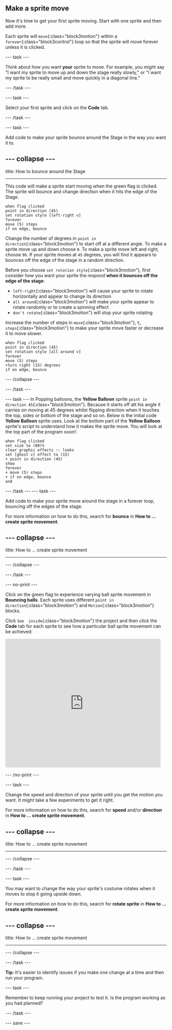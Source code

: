 ## Make a sprite move

Now it's time to get your first sprite moving. Start with one sprite and then add more. 

Each sprite will `move`{:class="block3motion"} within a `forever`{:class="block3control"} loop so that the sprite will move forever unless it is clicked.


--- task ---

Think about how you want **your** sprite to move. For example, you might say "I want my sprite to move up and down the stage really slowly," or "I want my sprite to be really small and move quickly in a diagonal line."

--- /task ---

--- task ---

Select your first sprite and click on the **Code** tab. 

--- /task ---


--- task ---

Add code to make your sprite bounce around the Stage in the way you want it to.

--- collapse ---
---

title: How to bounce around the Stage

---

This code will make a sprite start moving when the green flag is clicked. The sprite will bounce and change direction when it hits the edge of the Stage. 

```blocks3
when flag clicked
point in direction (45)
set rotation style [left-right v]
forever
move (5) steps
if on edge, bounce
```

Change the number of degrees in `point in direction`{:class="block3motion"} to start off at a different angle. To make a sprite move up and down choose `0`. To make a sprite move left and right, choose `90`. If your sprite moves at `45` degrees, you will find it appears to bounces off the edge of the stage in a random direction. 

Before you choose `set rotation style`{:class="block3motion"}, first consider how you want your sprite the respond **when it bounces off the edge of the stage**:
+ `left-right`{:class="block3motion"} will cause your sprite to rotate horizontally and appear to change its direction
+ `all around`{:class="block3motion"} will make your sprite appear to rotate randomly or to create a spinning effect
+ `don't rotate`{:class="block3motion"} will stop your sprite rotating

Increase the number of steps in `move`{:class="block3motion"}, `5`, `steps`{:class="block3motion"} to make your sprite move faster or decrease it to move slower. 

```blocks3
when flag clicked
point in direction (45)
set rotation style [all around v]
forever
move (5) steps
+turn right (15) degrees
if on edge, bounce
```

--- /collapse --- 

--- /task ---

--- task ---
In Popping balloons, the **Yellow Balloon** sprite `point in direction 45`{:class="block3motion"}. Because it starts off att his angle it carries on  moving at 45 degrees whilst flipping direction when it touches the top, sides or bottom of the stage and so on. Below is the initial code **Yellow Balloon** sprite uses. Look at the bottom part of the **Yellow Balloon** sprite's script to understand how it makes the sprite move. You will look at the top part of the program soon!:

```blocks3
when flag clicked
set size to (80)%
clear graphic effects :: looks
set [ghost v] effect to (15)
+ point in direction (45)
show
forever
+ move (5) steps
+ if on edge, bounce
end
```
--- /task ---
--- task ---

Add code to make your sprite move around the stage in a forever loop, bouncing off the edges of the stage.  

For more information on how to do this, search for **bounce** in **How to ... create sprite movement**.

--- collapse ---
---

title: How to ... create sprite movement

---
--- /collapse ---

--- /task ---

--- no-print ---

Click on the green flag to experience varying ball sprite movement in **Bouncing balls**. Each sprite uses different `point in direction`{:class="block3motion"} and `Motion`{:class="block3motion"} blocks. 

Click `See  inside`{:class="block3motion"} the project and then click the **Code** tab for each sprite to see how a particular ball sprite movement can be achieved:
<div class="scratch-preview">
  <iframe allowtransparency="true" width="485" height="402" src="https://scratch.mit.edu/projects/embed/425675232/?autostart=false" frameborder="0"></iframe>
</div>

--- /no-print ---


--- task ---

Change the speed and direction of your sprite until you get the motion you want. It might take a few experiments to get it right. 

For more information on how to do this, search for **speed** and/or **direction** in **How to ... create sprite movement**.

--- collapse ---
---

title: How to ... create sprite movement

---

--- /collapse ---

--- /task ---

--- task ---

You may want to change the way your sprite's costume rotates when it moves to stop it going upside down. 

For more information on how to do this, search for **rotate sprite** in **How to ... create sprite movement**.

--- collapse ---
---

title: How to ... create sprite movement

---

--- /collapse ---

--- /task ---

**Tip:** It's easier to identify issues if you make one change at a time and then run your program. 

--- task ---

Remember to keep running your project to test it. Is the program working as you had planned?

--- /task ---

--- save ---
